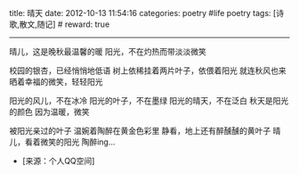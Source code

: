 title: 晴天
date: 2012-10-13 11:54:16
categories: poetry #life poetry
tags: [诗歌,散文,随记]  # <!--more-->
reward: true

---

晴儿，这是晚秋最温馨的暖
阳光，不在灼热而带淡淡微笑
 
<!--more-->

校园的银杏，已经悄悄地低语
树上依稀挂着两片叶子，依偎着阳光
就连秋风也来晒着幸福的微笑，轻轻阳光
 
阳光的风儿，不在冰冷
阳光的叶子，不在墨绿
阳光的晴天，不在泛白
秋天是阳光的颜色
因为温暖，微笑
 
被阳光亲过的叶子
温婉着陶醉在黄金色彩里
静看，地上还有醉醺醺的黄叶子
晴儿，看着微笑的阳光
陶醉ing...

- [来源：个人QQ空间]
